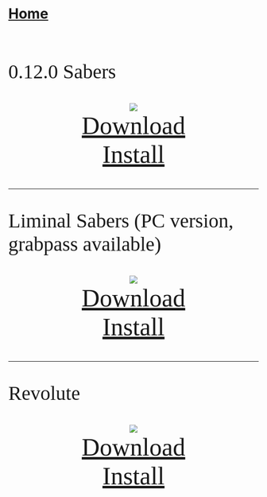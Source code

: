 # [Home](https://cgray1234.github.io/index)  
<br/>

<style>
    teko { font-family: teko; }
</style>

<teko style="font-size:40px;">

0.12.0 Sabers
</teko>

<div>
    <div style="text-align: center;">
        <img src="https://modelsaber.com/files/saber/1658810038/original.png">
    </div>
    <div style="text-align: center">
        <a href="https://modelsaber.com/files/saber/1658810038/0.12.0%20Sabers.saber" style="font-size: 50px;">
            <teko>Download</teko>
        </a>
    </div>
    <div style="text-align: center">
        <a href="modelsaber://saber/1658810038/0.12.0 Sabers.saber" style="font-size: 50px;">
            <teko>Install</teko>
        </a>
    </div>
</div>

---

<teko style="font-size:40px;">

Liminal Sabers (PC version, grabpass available)
</teko>

<div>
    <div style="text-align: center;">
        <img src="https://modelsaber.com/files/saber/1654481307/original.png">
    </div>
    <div style="text-align: center">
        <a href="https://modelsaber.com/files/saber/1654481307/Liminal.saber" style="font-size: 50px;">
            <teko>Download</teko>
        </a>
    </div>
    <div style="text-align: center">
        <a href="modelsaber://saber/1654481307/Liminal.saber" style="font-size: 50px;">
            <teko>Install</teko>
        </a>
    </div>
</div>

---

<teko style="font-size:40px;">

Revolute
</teko>

<div>
    <div style="text-align: center;">
        <img src="https://modelsaber.com/files/saber/1653497868/original.png">
    </div>
    <div style="text-align: center">
        <a href="https://modelsaber.com/files/saber/1653497868/Revolute.saber" style="font-size: 50px;">
            <teko>Download</teko>
        </a>
    </div>
    <div style="text-align: center">
        <a href="modelsaber://saber/1653497868/Revolute.saber" style="font-size: 50px;">
            <teko>Install</teko>
        </a>
    </div>
</div>